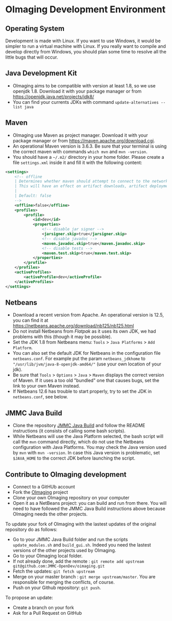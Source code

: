 # OImaging Development Environment

## Operating System

Development is made with Linux. If you want to use Windows, it would be simpler to run a virtual machine with Linux. If you really want to compile and develop directly from Windows, you should plan some time to resolve all the little bugs that will occur.

## Java Development Kit

- OImaging aims to be compatible with version at least 1.8, so we use openjdk 1.8. Download it with your package manager or from https://openjdk.java.net/projects/jdk8/
- You can find your currents JDKs with command `update-alternatives --list java`

## Maven

- OImaging use Maven as project manager. Download it with your package manager or from https://maven.apache.org/download.cgi.
- An operational Maven version is 3.6.3. Be sure that your terminal is using the correct maven with commands `which mvn` and `mvn -version`.
- You should have a `~/.m2/` directory in your home folder. Please create a file `settings.xml` inside it and fill it with the following content:

```xml
<settings>
    <!-- offline
    | Determines whether maven should attempt to connect to the network when executing a build.
    | This will have an effect on artifact downloads, artifact deployment, and others.
    |
    | Default: false
    -->
    <offline>false</offline>
    <profiles>
        <profile>
            <id>dev</id>
            <properties>
                <!-- disable jar signer -->
                <jarsigner.skip>true</jarsigner.skip>
                <!-- disable javadoc -->
                <maven.javadoc.skip>true</maven.javadoc.skip>
                <!-- disable tests -->
                <maven.test.skip>true</maven.test.skip>
            </properties>
        </profile>
    </profiles>
    <activeProfiles>
        <activeProfile>dev</activeProfile>
    </activeProfiles>
</settings>
```

## Netbeans

- Download a recent version from Apache. An operational version is 12.5, you can find it at https://netbeans.apache.org/download/nb125/nb125.html
- Do not install Netbeans from *Flatpak* as it uses its own JDK, we had problems with this (though it may be possible).
- Set the JDK 1.8 from Netbeans menu: `Tools` > `Java Platforms` > `Add Platform`.
- You can also set the default JDK for Netbeans in the configuration file `netbeans.conf`. For example put the param `netbeans_jdkhome` to `"/usr/lib/jvm/java-8-openjdk-amd64/"` (use your own location of your jdk).
- Be sure that `Tools` > `Options` > `Java` > `Maven` displays the correct version of Maven. If it uses a too old "bundled" one that causes bugs, set the link to your own Maven instead.
- If Netbeans 12.6 has trouble to start properly, try to set the JDK in `netbeans.conf`, see below. 

## JMMC Java Build

- Clone the repository [JMMC Java Build](https://github.com/JMMC-OpenDev/jmmc-java-build) and follow the README instructions (it consists of calling some bash scripts).
- While Netbeans will use the Java Platform selected, the bash script will call the `mvn` command directly, which do not use the Netbeans configuration with Java Platforms. You may check the Java version used by `mvn` with `mvn -version`. In case this Java version is problematic, set `$JAVA_HOME` to the correct JDK before launching the script.

## Contribute to OImaging development

- Connect to a GitHUb account
- Fork the [OImaging](https://github.com/JMMC-OpenDev/oimaging) project 
- Clone your own OImaging repository on your computer
- Open it as a NetBeans project: you can build and run from there. You will need to have followed the JMMC Java Build instructions above because OImaging needs the other projects.

To update your fork of OImaging with the lastest updates of the original repository do as follows:

- Go to your JMMC Java Build folder and run the scripts `update_modules.sh` and `build_gui.sh`. Indeed you need the lastest versions of the other projects used by OImaging.
- Go to your OImaging local folder.
- If not already done, add the remote : `git remote add upstream git@github.com:JMMC-OpenDev/oimaging.git` 
- Fetch the updates: `git fetch upstream`
- Merge on your master branch : `git merge upstream/master`. You are responsible for merging the conflicts, of course.
- Push on your Github repository: `git push`.

To propose an update:

- Create a branch on your fork
- Ask for a Pull Request on GitHub
